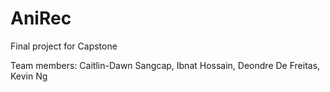 # AniRec
Final project for Capstone

Team members:
Caitlin-Dawn Sangcap, Ibnat Hossain, Deondre De Freitas, Kevin Ng

